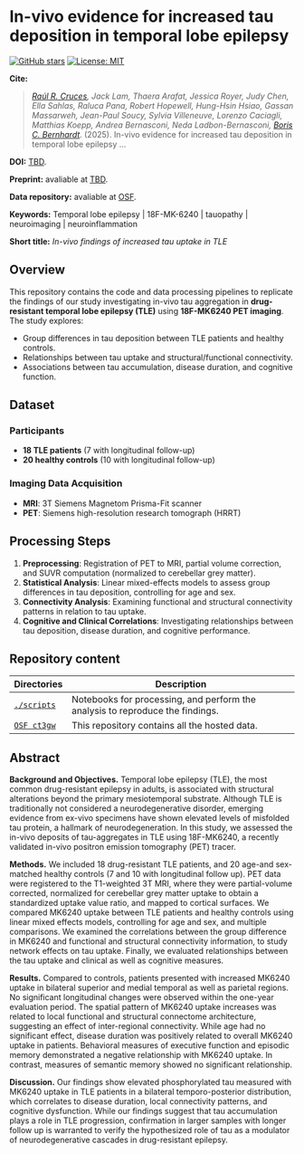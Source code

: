 # In-vivo evidence for increased tau deposition in temporal lobe epilepsy  

[![GitHub stars](https://img.shields.io/github/stars/MICA-MNI/2025_in-vivo_tauPET-mk6240_TLE.svg?style=flat&label=%E2%AD%90%EF%B8%8F%20stars&color=brightgreen)](https://github.com/MICA-MNI/2025_in-vivo_tauPET-mk6240_TLE/stargazers)
[![License: MIT](https://img.shields.io/github/license/MICA-MNI/2025_in-vivo_tauPET-mk6240_TLE)](https://github.com/MICA-MNI/2025_in-vivo_tauPET-mk6240_TLE/blob/main/LICENSE)

**Cite:** 
> *[Raúl R. Cruces](mailto:raul.rodriguezcruces@mcgill.ca), Jack Lam, Thaera Arafat, Jessica Royer, Judy Chen, Ella Sahlas, Raluca Pana, Robert Hopewell, Hung-Hsin Hsiao, Gassan Massarweh, Jean-Paul Soucy, Sylvia Villeneuve, Lorenzo Caciagli, Matthias Koepp, Andrea Bernasconi, Neda Ladbon-Bernasconi, [Boris C. Bernhardt](mailto:boris.bernhardt@mcgill.ca)*. (2025). In-vivo evidence for increased tau deposition in temporal lobe epilepsy ... 

**DOI:** [TBD]().  

**Preprint:** avaliable at [TBD]().   

**Data repository:** avaliable at [OSF](https://osf.io/ct3gw/wiki/home/).  

**Keywords:** Temporal lobe epilepsy | 18F-MK-6240 | tauopathy | neuroimaging | neuroinflammation
 
**Short title:** *In-vivo findings of increased tau uptake in TLE*


## Overview  
This repository contains the code and data processing pipelines to replicate the findings of our study investigating in-vivo tau aggregation in **drug-resistant temporal lobe epilepsy (TLE)** using **18F-MK6240 PET imaging**. The study explores:  

- Group differences in tau deposition between TLE patients and healthy controls.  
- Relationships between tau uptake and structural/functional connectivity.  
- Associations between tau accumulation, disease duration, and cognitive function.  

## Dataset  
### Participants  
- **18 TLE patients** (7 with longitudinal follow-up)  
- **20 healthy controls** (10 with longitudinal follow-up)  

### Imaging Data Acquisition  
- **MRI**: 3T Siemens Magnetom Prisma-Fit scanner  
- **PET**: Siemens high-resolution research tomograph (HRRT)  

## Processing Steps  
1. **Preprocessing**: Registration of PET to MRI, partial volume correction, and SUVR computation (normalized to cerebellar grey matter).  
2. **Statistical Analysis**: Linear mixed-effects models to assess group differences in tau deposition, controlling for age and sex.  
3. **Connectivity Analysis**: Examining functional and structural connectivity patterns in relation to tau uptake.  
4. **Cognitive and Clinical Correlations**: Investigating relationships between tau deposition, disease duration, and cognitive performance.  

 ## Repository content
| Directories   | Description                |
|---------------|----------------------------|
| [`./scripts`](https://github.com/MICA-MNI/in-vivo_tauPET-mk6240_TLE/tree/master/scripts)     | Notebooks for processing, and perform the analysis to reproduce the findings.   |
| [`OSF ct3gw`](https://osf.io/ct3gw/wiki/home/) | This repository contains all the hosted data.  |

## Abstract

**Background and Objectives.** Temporal lobe epilepsy (TLE), the most common drug-resistant epilepsy in adults, is associated with structural alterations beyond the primary mesiotemporal substrate. Although TLE is traditionally not considered a neurodegenerative disorder, emerging evidence from ex-vivo specimens have shown elevated levels of misfolded tau protein, a hallmark of neurodegeneration. In this study, we assessed the in-vivo deposits of tau-aggregates in TLE using 18F-MK6240, a recently validated in-vivo positron emission tomography (PET) tracer.
 
**Methods.** We included 18 drug-resistant TLE patients, and 20 age-and sex-matched healthy controls (7 and 10 with longitudinal follow up). PET data were registered to the T1-weighted 3T MRI, where they were partial-volume corrected, normalized for cerebellar grey matter uptake to obtain a standardized uptake value ratio, and mapped to cortical surfaces. We compared MK6240 uptake between TLE patients and healthy controls using linear mixed effects models, controlling for age and sex, and multiple comparisons. We examined the correlations between the group difference in MK6240 and functional and structural connectivity information, to study network effects on tau uptake. Finally, we evaluated relationships between the tau uptake and clinical as well as cognitive measures.
 
**Results.** Compared to controls, patients presented with increased MK6240 uptake in bilateral superior and medial temporal as well as parietal regions. No significant longitudinal changes were observed within the one-year evaluation period. The spatial pattern of MK6240 uptake increases was related to local functional and structural connectome architecture, suggesting an effect of inter-regional connectivity. While age had no significant effect, disease duration was positively related to overall MK6240 uptake in patients. Behavioral measures of executive function and episodic memory demonstrated a negative relationship with MK6240 uptake. In contrast, measures of semantic memory showed no significant relationship.
 
**Discussion.** Our findings show elevated phosphorylated tau measured with MK6240 uptake in TLE patients in a bilateral temporo-posterior distribution, which correlates to disease duration, local connectivity patterns, and cognitive dysfunction.  While our findings suggest that tau accumulation plays a role in TLE progression, confirmation in larger samples with longer follow up is warranted to verify the hypothesized role of tau as a modulator of neurodegenerative cascades in drug-resistant epilepsy.

